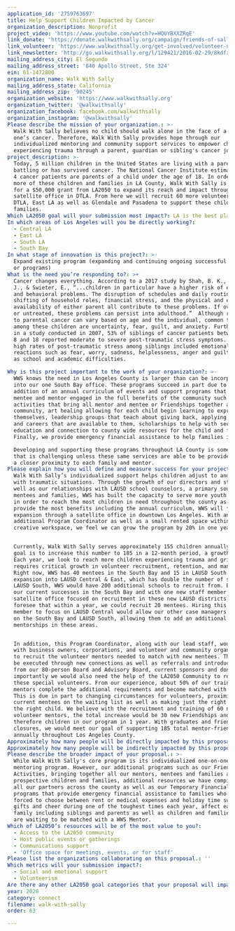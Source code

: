 ```yaml
---
application_id: '2759763697'
title: Help Support Children Impacted by Cancer
organization_description: Nonprofit
project_video: 'https://www.youtube.com/watch?v=HQUYBXXZRqE'
link_donate: 'https://donate.walkwithsally.org/campaign/friends-of-sally/c102536'
link_volunteer: 'https://www.walkwithsally.org/get-involved/volunteer-now/'
link_newsletter: 'http://go.walkwithsally.org/l/129421/2016-02-29/8kdfz'
mailing_address_city: El Segundo
mailing_address_street: '840 Apollo Street, Ste 324'
ein: 61-1472800
organization_name: Walk With Sally
mailing_address_state: California
mailing_address_zip: '90245'
organization_website: 'https://www.walkwithsally.org'
organization_twitter: '@walkwithsally'
organization_facebook: facebook.com/walkwithsally
organization_instagram: '@walkwithsally'
Please describe the mission of your organization.: >-
  Walk With Sally believes no child should walk alone in the face of a loved
  one’s cancer. Therefore, Walk With Sally provides hope through our
  individualized mentoring and community support services to empower children
  experiencing trauma through a parent, guardian or sibling's cancer journey.
project_description: >-
  Today, 5 million children in the United States are living with a parent who is
  battling or has survived cancer. The National Cancer Institute estimates 1 in
  4 cancer patients are parents of a child under the age of 18. In order to help
  more of these children and families in LA County, Walk With Sally is asking
  for a $50,000 grant from LA2050 to expand its reach and impact through a
  satellite office in DTLA. From here we will recruit 60 more volunteers from
  DTLA, East LA as well as Glendale and Pasadena to support these children and
  families. 
Which LA2050 goal will your submission most impact?: LA is the best place to CONNECT
In which areas of Los Angeles will you be directly working?:
  - Central LA
  - East LA
  - South LA
  - South Bay
In what stage of innovation is this project?: >-
  Expand existing program (expanding and continuing ongoing successful projects
  or programs)
What is the need you’re responding to?: >+
  Cancer changes everything. According to a 2017 study by Shah, B. K., Armaly,
  J., & Swieter, E., “...children in particular have a higher risk of emotional
  and behavioral problems. The disruption of schedules and daily routine,
  shifting of household roles, financial stress, and the physical and emotional
  availability of either parent all contribute to these problems. If overlooked
  or untreated, these problems can persist into adulthood.”  Although responses
  to parental cancer can vary based on age and the individual, common themes
  among these children are uncertainty, fear, guilt, and anxiety. Furthermore,
  in a study conducted in 2007, 53% of siblings of cancer patients between ages
  8 and 18 reported moderate to severe post-traumatic stress symptoms. These
  high rates of post-traumatic stress among siblings included emotional
  reactions such as fear, worry, sadness, helplessness, anger and guilt, as well
  as school and academic difficulties.

Why is this project important to the work of your organization?: >-
  WWS knows the need in Los Angeles County is larger than can be incorporated
  into our one South Bay office. These programs succeed in part due to the
  addition of an annual curriculum of events and support programs that keep both
  mentee and mentor engaged in the full benefits of the community such as
  activities that bring all mentor and mentee or Friendships together as
  community, art healing allowing for each child begin learning to express
  themselves, leadership groups that teach about giving back, applying for jobs
  and careers that are available to them, scholarships to help with secondary
  education and connection to county wide resources for the child and family.
  Finally, we provide emergency financial assistance to help families in crisis.

  Developing and supporting these programs throughout LA County is something
  that is challenging unless these same services are able to be provided within
  a closer proximity to each family and mentor. 
Please explain how you will define and measure success for your project.: >-
  Walk With Sally’s individualized support helps children adjust to and cope
  with traumatic situations. Through the growth of our directors and staff as
  well as our relationships with LAUSD school counselors, a primary source of
  mentees and families, WWS has built the capacity to serve more youth. However,
  in order to reach the most children in need throughout the county as well as
  provide the most benefits including the annual curriculum, WWS will focus on
  expansion through a satellite office in downtown Los Angeles. With an
  additional Program Coordinator as well as a small rented space within a
  creative workspace, we feel we can grow the program by 20% in one year. 


  Currently, Walk With Sally serves approximately 155 children annually. Our
  goal is to increase this number to 185 in a 12-month period, a growth of 20%.
  Each year, we look to reach more children experiencing trauma and grief, which
  requires critical growth in volunteer recruitment, retention, and management.
  Right now, WWS has 40 mentees in the South Bay and 15 in LAUSD South. With
  expansion into LAUSD Central & East, which has double the number of schools as
  LAUSD South, WWS would have 200 additional schools to recruit from. Based on
  our current successes in the South Bay and with one new staff member at a
  satellite office focused on recruitment in these new LAUSD districts, we
  foresee that within a year, we could recruit 20 mentees. Hiring this new staff
  member to focus on LAUSD Central would allow our other case managers to focus
  on the South Bay and LAUSD South, allowing them to add an additional 10
  mentorships in these areas. 


  In addition, this Program Coordinator, along with our lead staff, would meet
  with business owners, corporations, and volunteer and community organizations
  to recruit the volunteer mentors needed to match with new mentees. This would
  be executed through new connections as well as referrals and introductions
  from our 80-person Board and Advisory Board, current sponsors and donors. Most
  importantly we would also need the help of the LA2050 Community to recruit
  these special volunteers. From our experience, about 50% of our trained
  mentors complete the additional requirements and become matched with a mentee.
  This is due in part to changing circumstances for volunteers, proximity of
  current mentees on the waiting list as well as making just the right match to
  the right child. We believe with the recruitment and training of 60 new
  volunteer mentors, the total increase would be 30 new Friendships and
  therefore children in our program in 1 year. With graduates and friendship
  closures, we would meet our goal of supporting 185 total mentor-friendships
  annually throughout Los Angeles County.
Approximately how many people will be directly impacted by this proposal?: '60'
Approximately how many people will be indirectly impacted by this proposal?: '90'
Please describe the broader impact of your proposal.: >-
  While Walk With Sally's core program is its individualized one-on-one
  mentoring program. However, our additional programs such as our Friendship
  Activities, bringing together all our mentors, mentees and families as well as
  prospective children and families, additional resources we have compiled from
  all our partners across the county as well as our Temporary Financial Support
  programs that provide emergency financial assistance to families who are
  forced to choose between rent or medical expenses and holiday time support of
  gifts and cheer during one of the toughest times each year, affect each entire
  family including siblings and parents as well as children and families that
  are waiting to be matched with a WWS Mentor.
Which of LA2050’s resources will be of the most value to you?:
  - Access to the LA2050 community
  - Host public events or gatherings
  - Communications support
  - 'Office space for meetings, events, or for staff'
Please list the organizations collaborating on this proposal.: ''
Which metrics will your submission impact?:
  - Social and emotional support
  - Volunteerism
Are there any other LA2050 goal categories that your proposal will impact?: []
year: 2020
category: connect
filename: walk-with-sally
order: 63

---
```

